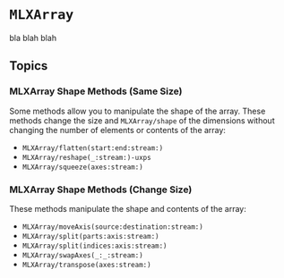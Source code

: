 #  ``MLXArray``

bla blah blah

## Topics

### MLXArray Shape Methods (Same Size)

Some methods allow you to manipulate the shape of the array.  These methods change the size
and ``MLXArray/shape`` of the dimensions without changing the number of elements or contents of the array:

- ``MLXArray/flatten(start:end:stream:)``
- ``MLXArray/reshape(_:stream:)-uxps``
- ``MLXArray/squeeze(axes:stream:)``

### MLXArray Shape Methods (Change Size)

These methods manipulate the shape and contents of the array:

- ``MLXArray/moveAxis(source:destination:stream:)``
- ``MLXArray/split(parts:axis:stream:)``
- ``MLXArray/split(indices:axis:stream:)``
- ``MLXArray/swapAxes(_:_:stream:)``
- ``MLXArray/transpose(axes:stream:)``
